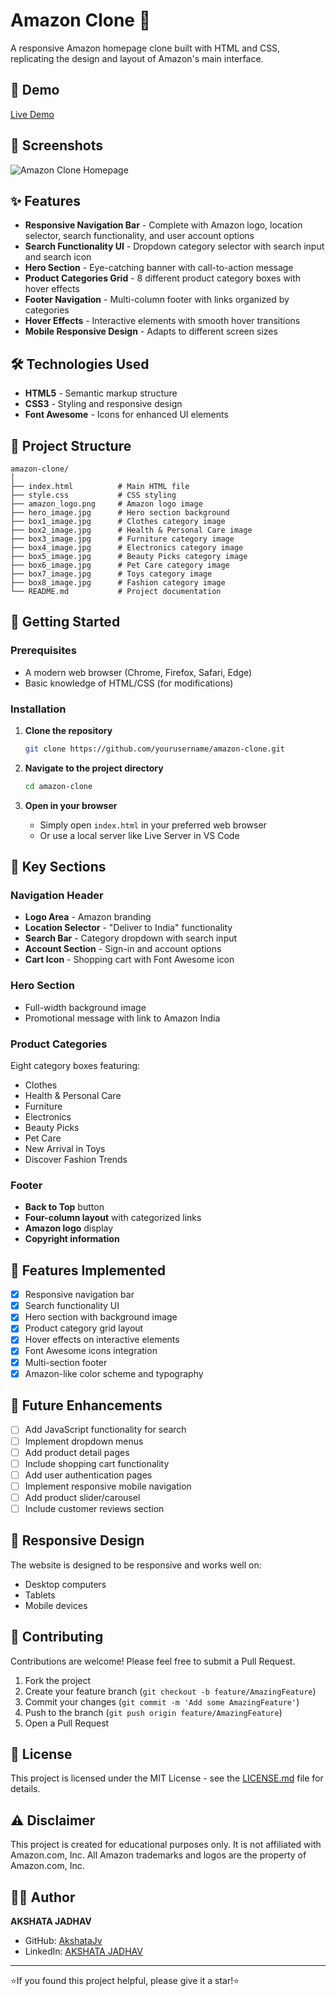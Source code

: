 # Amazon Clone 🛒

A responsive Amazon homepage clone built with HTML and CSS, replicating the design and layout of Amazon's main interface.

## 🚀 Demo

[Live Demo](https://storied-semolina-f55992.netlify.app/) 
## 📸 Screenshots

![Amazon Clone Homepage](amazon.jpg)

## ✨ Features

- **Responsive Navigation Bar** - Complete with Amazon logo, location selector, search functionality, and user account options
- **Search Functionality UI** - Dropdown category selector with search input and search icon
- **Hero Section** - Eye-catching banner with call-to-action message
- **Product Categories Grid** - 8 different product category boxes with hover effects
- **Footer Navigation** - Multi-column footer with links organized by categories
- **Hover Effects** - Interactive elements with smooth hover transitions
- **Mobile Responsive Design** - Adapts to different screen sizes

## 🛠️ Technologies Used

- **HTML5** - Semantic markup structure
- **CSS3** - Styling and responsive design
- **Font Awesome** - Icons for enhanced UI elements

## 📁 Project Structure

```
amazon-clone/
│
├── index.html          # Main HTML file
├── style.css           # CSS styling
├── amazon_logo.png     # Amazon logo image
├── hero_image.jpg      # Hero section background
├── box1_image.jpg      # Clothes category image
├── box2_image.jpg      # Health & Personal Care image
├── box3_image.jpg      # Furniture category image
├── box4_image.jpg      # Electronics category image
├── box5_image.jpg      # Beauty Picks category image
├── box6_image.jpg      # Pet Care category image
├── box7_image.jpg      # Toys category image
├── box8_image.jpg      # Fashion category image
└── README.md           # Project documentation
```

## 🚀 Getting Started

### Prerequisites

- A modern web browser (Chrome, Firefox, Safari, Edge)
- Basic knowledge of HTML/CSS (for modifications)

### Installation

1. **Clone the repository**
   ```bash
   git clone https://github.com/yourusername/amazon-clone.git
   ```

2. **Navigate to the project directory**
   ```bash
   cd amazon-clone
   ```

3. **Open in your browser**
   - Simply open `index.html` in your preferred web browser
   - Or use a local server like Live Server in VS Code

## 🎨 Key Sections

### Navigation Header
- **Logo Area** - Amazon branding
- **Location Selector** - "Deliver to India" functionality
- **Search Bar** - Category dropdown with search input
- **Account Section** - Sign-in and account options
- **Cart Icon** - Shopping cart with Font Awesome icon

### Hero Section
- Full-width background image
- Promotional message with link to Amazon India

### Product Categories
Eight category boxes featuring:
- Clothes
- Health & Personal Care
- Furniture
- Electronics
- Beauty Picks
- Pet Care
- New Arrival in Toys
- Discover Fashion Trends

### Footer
- **Back to Top** button
- **Four-column layout** with categorized links
- **Amazon logo** display
- **Copyright information**

## 🎯 Features Implemented

- [x] Responsive navigation bar
- [x] Search functionality UI
- [x] Hero section with background image
- [x] Product category grid layout
- [x] Hover effects on interactive elements
- [x] Font Awesome icons integration
- [x] Multi-section footer
- [x] Amazon-like color scheme and typography

## 🌟 Future Enhancements

- [ ] Add JavaScript functionality for search
- [ ] Implement dropdown menus
- [ ] Add product detail pages
- [ ] Include shopping cart functionality
- [ ] Add user authentication pages
- [ ] Implement responsive mobile navigation
- [ ] Add product slider/carousel
- [ ] Include customer reviews section

## 📱 Responsive Design

The website is designed to be responsive and works well on:
- Desktop computers
- Tablets
- Mobile devices

## 🤝 Contributing

Contributions are welcome! Please feel free to submit a Pull Request.

1. Fork the project
2. Create your feature branch (`git checkout -b feature/AmazingFeature`)
3. Commit your changes (`git commit -m 'Add some AmazingFeature'`)
4. Push to the branch (`git push origin feature/AmazingFeature`)
5. Open a Pull Request

## 📝 License

This project is licensed under the MIT License - see the [LICENSE.md](LICENSE.md) file for details.

## ⚠️ Disclaimer

This project is created for educational purposes only. It is not affiliated with Amazon.com, Inc. All Amazon trademarks and logos are the property of Amazon.com, Inc.

## 👨‍💻 Author

**AKSHATA JADHAV**
- GitHub: [AkshataJv](https://github.com/yourusername)
- LinkedIn: [AKSHATA JADHAV](https://www.linkedin.com/in/akshata-jadhav-5b5611344?utm_source=share&utm_campaign=share_via&utm_content=profile&utm_medium=android_app)

---

⭐If you found this project helpful, please give it a star!⭐


